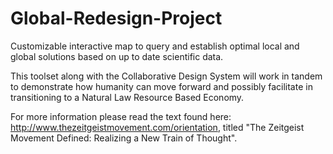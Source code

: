 Global-Redesign-Project
=======================

Customizable interactive map to query and establish optimal local and global solutions based on up to date scientific data.

This toolset along with the Collaborative Design System will work in tandem to demonstrate how humanity can move forward and possibly facilitate in transitioning to a Natural Law Resource Based Economy.

For more information please read the text found here: http://www.thezeitgeistmovement.com/orientation, titled "The Zeitgeist Movement Defined:
Realizing a New Train of Thought".
